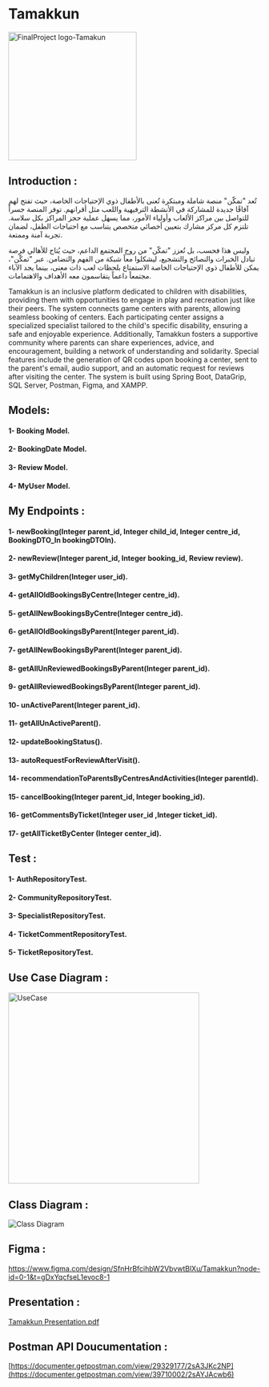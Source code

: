 # Tamakkun
<img width="256" alt="FinalProject logo-Tamakun" src="https://github.com/user-attachments/assets/64257a71-e45e-4396-8419-a2875cac1f57" />



## Introduction :
تُعد "تمكّن" منصة شاملة ومبتكرة تُعنى بالأطفال ذوي الإحتياجات الخاصة، حيث تفتح لهم آفاقًا جديدة للمشاركة في الأنشطة الترفيهية واللعب مثل أقرانهم. توفر المنصة جسراً للتواصل بين مراكز الألعاب وأولياء الأمور، مما يسهل عملية حجز المراكز بكل سلاسة. تلتزم كل مركز مشارك بتعيين أخصائي متخصص يتناسب مع احتياجات الطفل، لضمان تجربة آمنة وممتعة.

وليس هذا فحسب، بل تُعزز "تمكّن" من روح المجتمع الداعم، حيث يُتاح للأهالي فرصة تبادل الخبرات والنصائح والتشجيع، ليشكلوا معاً شبكة من الفهم والتضامن. عبر "تمكّن"، يمكن للأطفال ذوي الإحتياجات الخاصة الاستمتاع بلحظات لعب ذات معنى، بينما يجد الآباء مجتمعاً داعماً يتقاسمون معه الأهداف والاهتمامات.



Tamakkun is an inclusive platform dedicated to children with disabilities, providing them with opportunities to engage in play and recreation just like their peers. The system connects game centers with parents, allowing seamless booking of centers. Each participating center assigns a specialized specialist tailored to the child's specific disability, ensuring a safe and enjoyable experience. Additionally, Tamakkun fosters a supportive community where parents can share experiences, advice, and encouragement, building a network of understanding and solidarity. Special features include the generation of QR codes upon booking a center, sent to the parent's email, audio support, and an automatic request for reviews after visiting the center. The system is built using Spring Boot, DataGrip, SQL Server, Postman, Figma, and XAMPP.

## Models:
#### 1- Booking Model.
#### 2- BookingDate Model.
#### 3- Review Model.
#### 4- MyUser Model.




## My Endpoints :


#### 1- newBooking(Integer parent_id, Integer child_id, Integer centre_id, BookingDTO_In bookingDTOIn).
#### 2- newReview(Integer parent_id, Integer booking_id, Review review).
#### 3- getMyChildren(Integer user_id).
#### 4- getAllOldBookingsByCentre(Integer centre_id).
#### 5- getAllNewBookingsByCentre(Integer centre_id).
#### 6- getAllOldBookingsByParent(Integer parent_id).
#### 7- getAllNewBookingsByParent(Integer parent_id).
#### 8- getAllUnReviewedBookingsByParent(Integer parent_id).
#### 9- getAllReviewedBookingsByParent(Integer parent_id).
#### 10- unActiveParent(Integer parent_id).
#### 11- getAllUnActiveParent().
#### 12- updateBookingStatus().
#### 13- autoRequestForReviewAfterVisit().
#### 14- recommendationToParentsByCentresAndActivities(Integer parentId).
#### 15- cancelBooking(Integer parent_id, Integer booking_id).
#### 16- getCommentsByTicket(Integer user_id ,Integer ticket_id).
#### 17- getAllTicketByCenter (Integer center_id).


## Test :


#### 1- AuthRepositoryTest.
#### 2- CommunityRepositoryTest.
#### 3- SpecialistRepositoryTest.
#### 4- TicketCommentRepositoryTest.
#### 5- TicketRepositoryTest.

## Use Case Diagram :
<img width="381" alt="UseCase" src="https://github.com/user-attachments/assets/73031e0e-8925-40b4-a560-9f7ed92969e4" />


## Class Diagram : 
![Class Diagram](https://github.com/user-attachments/assets/31a49ce1-9c4a-4809-9051-b029d7c5fe23)

## Figma :
https://www.figma.com/design/SfnHrBfcihbW2VbvwtBlXu/Tamakkun?node-id=0-1&t=gDxYqcfseL1evoc8-1


## Presentation :
[Tamakkun Presentation.pdf](https://github.com/user-attachments/files/18326449/Tamakkun.Presentation.pdf)


## Postman API Doucumentation : 
[https://documenter.getpostman.com/view/29329177/2sA3JKc2NP](https://documenter.getpostman.com/view/39710002/2sAYJAcwb6)

